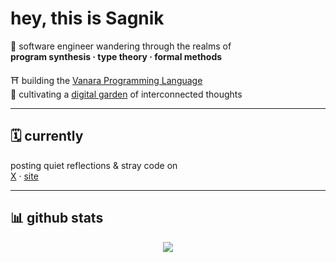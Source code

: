 # hey, this is Sagnik 

🧠 software engineer wandering through the realms of  
**program synthesis · type theory · formal methods**  

⛩️ building the [Vanara Programming Language](https://sagnikc395.github.io/vanara-lang/)  
🌱 cultivating a [digital garden](https://sagnikc395.github.io/notes/) of interconnected thoughts

---

## 🗓️ currently

posting quiet reflections & stray code on  
[X](https://x.com/sagnikcw) · [site](https://sagnikc395.github.io)

---

## 📊 github stats

<p align="center">
  <img src="https://github-readme-stats.vercel.app/api?username=sagnikc395&show_icons=true&hide_title=true&hide_border=true&theme=tokyonight&count_private=true" />
</p>
